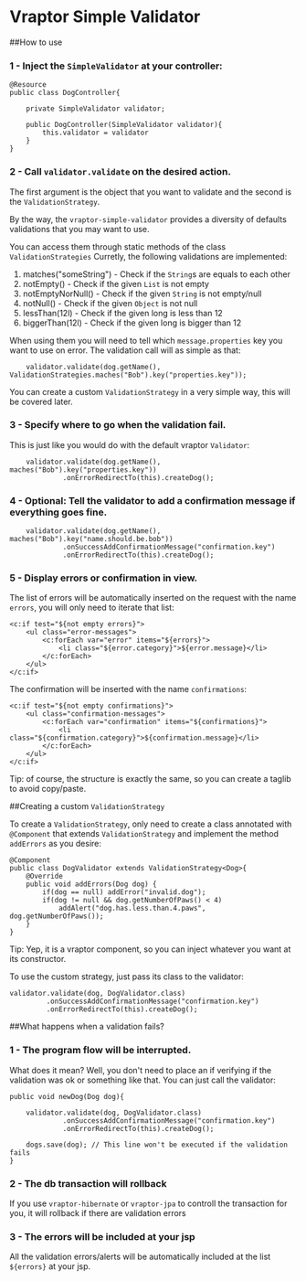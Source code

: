 Vraptor Simple Validator 
========================

##How to use

### 1 - Inject the `SimpleValidator` at your controller:

```
@Resource
public class DogController{
	
	private SimpleValidator validator;

	public DogController(SimpleValidator validator){		
		this.validator = validator
	}
}

```

### 2 - Call `validator.validate` on the desired action.

The first argument is the object that you want to validate and
the second is the `ValidationStrategy`. 

By the way, the `vraptor-simple-validator` provides a diversity of defaults validations that you may want to use. 

You can access them through static methods of the class `ValidationStrategies`
Curretly, the following validations are implemented:

1. matches("someString") - Check if the `String`s are equals to each other
2. notEmpty() - Check if the given `List` is not empty
3. notEmptyNorNull() - Check if the given `String` is not empty/null
4. notNull() - Check if the given `Object` is not null
5. lessThan(12l) - Check if the given long is less than 12
6. biggerThan(12l) - Check if the given long is bigger than 12

When using them you will need to tell which `message.properties` key you want to use on error.
The validation call will as simple as that:

```
	validator.validate(dog.getName(), ValidationStrategies.maches("Bob").key("properties.key"));
```

You can create a custom `ValidationStrategy` in a very simple way, this will be covered later.

### 3 - Specify where to go when the validation fail.

 This is just like you would do with the default vraptor `Validator`:

```
	validator.validate(dog.getName(), maches("Bob").key("properties.key"))
			 .onErrorRedirectTo(this).createDog();
```

### 4 - Optional: Tell the validator to add a confirmation message if everything goes fine.

```
	validator.validate(dog.getName(), maches("Bob").key("name.should.be.bob"))
			 .onSuccessAddConfirmationMessage("confirmation.key")
			 .onErrorRedirectTo(this).createDog();

```

### 5 - Display errors or confirmation in view.
The list of errors will be automatically inserted on the request with the name `errors`, you will only need to iterate that list:

```
<c:if test="${not empty errors}">
	<ul class="error-messages">
		<c:forEach var="error" items="${errors}">
			<li class="${error.category}">${error.message}</li>
		</c:forEach>
	</ul>
</c:if>
``` 

The confirmation will be inserted with the name `confirmations`:

```
<c:if test="${not empty confirmations}">
	<ul class="confirmation-messages">
		<c:forEach var="confirmation" items="${confirmations}">
			<li class="${confirmation.category}">${confirmation.message}</li>
		</c:forEach>
	</ul>
</c:if>
```
Tip: of course, the structure is exactly the same, so you can create a taglib to avoid copy/paste.

##Creating a custom `ValidationStrategy`

To create a `ValidationStrategy`, only need to create a class annotated with `@Component` that extends `ValidationStrategy` and implement the method `addErrors` as you desire:

```
@Component
public class DogValidator extends ValidationStrategy<Dog>{
	@Override
	public void addErrors(Dog dog) {
		if(dog == null) addError("invalid.dog");
		if(dog != null && dog.getNumberOfPaws() < 4)
			addAlert("dog.has.less.than.4.paws", dog.getNumberOfPaws());
	}	
}
```
Tip: Yep, it is a vraptor component, so you can inject whatever you want at its constructor.

To use the custom strategy, just pass its class to the validator:
```
validator.validate(dog, DogValidator.class)
		 .onSuccessAddConfirmationMessage("confirmation.key")
		 .onErrorRedirectTo(this).createDog();
```

##What happens when a validation fails?

### 1 - The program flow will be interrupted.

What does it mean? Well, you don't need to place an if verifying if the validation was ok or something like that.
You can just call the validator:

```
public void newDog(Dog dog){

	validator.validate(dog, DogValidator.class)
			 .onSuccessAddConfirmationMessage("confirmation.key")
			 .onErrorRedirectTo(this).createDog();
	
	dogs.save(dog); // This line won't be executed if the validation fails
}
```
### 2 - The db transaction will rollback

If you use `vraptor-hibernate` or `vraptor-jpa` to controll the transaction for you, it will rollback if there are validation errors

### 3 - The errors will be included at your jsp

All the validation errors/alerts will be automatically included at the list `${errors}` at your jsp.



